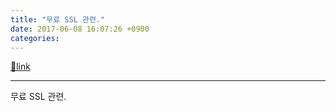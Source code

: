```yaml
---
title: "무료 SSL 관련."
date: 2017-06-08 16:07:26 +0900
categories: 
---
```

[🔗link](http://www.mins01.com/mh/tech/read/1092)
***


무료 SSL 관련.


